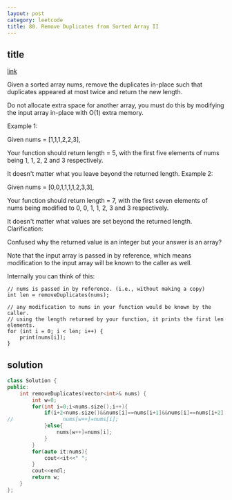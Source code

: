 ```yaml
---
layout: post
category: leetcode
title: 80. Remove Duplicates from Sorted Array II
---
```


## title
[link](https://leetcode.com/problems/remove-duplicates-from-sorted-array-ii/description/)

Given a sorted array nums, remove the duplicates in-place such that duplicates appeared at most twice and return the new length.

Do not allocate extra space for another array, you must do this by modifying the input array in-place with O(1) extra memory.

Example 1:

Given nums = [1,1,1,2,2,3],

Your function should return length = 5, with the first five elements of nums being 1, 1, 2, 2 and 3 respectively.

It doesn't matter what you leave beyond the returned length.
Example 2:

Given nums = [0,0,1,1,1,1,2,3,3],

Your function should return length = 7, with the first seven elements of nums being modified to 0, 0, 1, 1, 2, 3 and 3 respectively.

It doesn't matter what values are set beyond the returned length.
Clarification:

Confused why the returned value is an integer but your answer is an array?

Note that the input array is passed in by reference, which means modification to the input array will be known to the caller as well.

Internally you can think of this:

	// nums is passed in by reference. (i.e., without making a copy)
	int len = removeDuplicates(nums);

	// any modification to nums in your function would be known by the caller.
	// using the length returned by your function, it prints the first len elements.
	for (int i = 0; i < len; i++) {
	    print(nums[i]);
	}

## solution
```c++
class Solution {
public:
    int removeDuplicates(vector<int>& nums) {
        int w=0;
        for(int i=0;i<nums.size();i++){
            if(i+2<nums.size()&&nums[i]==nums[i+1]&&nums[i]==nums[i+2]){
//                nums[w++]=nums[i];
            }else{
                nums[w++]=nums[i];
            }
        }
        for(auto it:nums){
            cout<<it<<" ";
        }
        cout<<endl;
        return w;
    }
};
```
